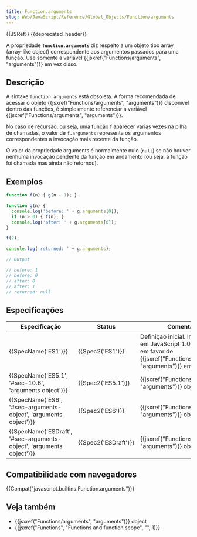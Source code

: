 ```yaml
---
title: Function.arguments
slug: Web/JavaScript/Reference/Global_Objects/Function/arguments
---
```

{{JSRef}} {{deprecated_header}}

A propriedade **`function.arguments`** diz respeito a um objeto tipo array (array-like object) correspondente aos argumentos passados para uma função. Use somente a variável {{jsxref("Functions/arguments", "arguments")}} em vez disso.

## Descrição

A sintaxe `function.arguments` está obsoleta. A forma recomendada de acessar o objeto {{jsxref("Functions/arguments", "arguments")}} disponível dentro das funções, é simplesmente referenciar a variável {{jsxref("Functions/arguments", "arguments")}}.

No caso de recursão, ou seja, uma função f aparecer várias vezes na pilha de chamadas, o valor de `f.arguments` representa os argumentos correspondentes a invocação mais recente da função.

O valor da propriedade arguments é normalmente nulo (`null`) se não houver nenhuma invocação pendente da função em andamento (ou seja, a função foi chamada mas ainda não retornou).

## Exemplos

```js
function f(n) { g(n - 1); }

function g(n) {
  console.log('before: ' + g.arguments[0]);
  if (n > 0) { f(n); }
  console.log('after: ' + g.arguments[0]);
}

f(2);

console.log('returned: ' + g.arguments);

// Output

// before: 1
// before: 0
// after: 0
// after: 1
// returned: null
```

## Especificações

| Especificação                                                                                | Status                       | Comentário                                                                                                                                   |
| -------------------------------------------------------------------------------------------- | ---------------------------- | -------------------------------------------------------------------------------------------------------------------------------------------- |
| {{SpecName('ES1')}}                                                                     | {{Spec2('ES1')}}         | Definiçao inicial. Implementado em JavaScript 1.0. Obsoleto em favor de {{jsxref("Functions/arguments", "arguments")}} em ES3. |
| {{SpecName('ES5.1', '#sec-10.6', 'arguments object')}}                     | {{Spec2('ES5.1')}}     | {{jsxref("Functions/arguments", "arguments")}} object                                                                          |
| {{SpecName('ES6', '#sec-arguments-object', 'arguments object')}}         | {{Spec2('ES6')}}         | {{jsxref("Functions/arguments", "arguments")}} object                                                                          |
| {{SpecName('ESDraft', '#sec-arguments-object', 'arguments object')}} | {{Spec2('ESDraft')}} | {{jsxref("Functions/arguments", "arguments")}} object                                                                          |

## Compatibilidade com navegadores

{{Compat("javascript.builtins.Function.arguments")}}

## Veja também

- {{jsxref("Functions/arguments", "arguments")}} object
- {{jsxref("Functions", "Functions and function scope", "", 1)}}
